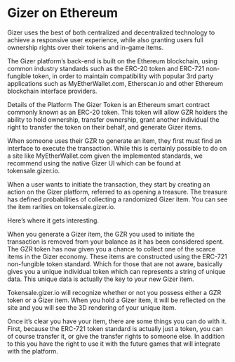# Gizer on Ethereum

Gizer uses the best of both centralized and decentralized technology to achieve a responsive user experience, while also granting users full ownership rights over their tokens and in-game items.

The Gizer platform’s back-end is built on the Ethereum blockchain, using common industry standards such as the ERC-20 token and ERC-721 non-fungible token, in order to maintain compatibility with popular 3rd party applications such as MyEtherWallet.com, Etherscan.io and other Ethereum blockchain interface providers.

Details of the Platform
The Gizer Token is an Ethereum smart contract commonly known as an ERC-20 token. This token will allow GZR holders the ability to hold ownership, transfer ownership, grant another individual the right to transfer the token on their behalf, and generate Gizer items.

When someone uses their GZR to generate an item, they first must find an interface to execute the transaction. While this is certainly possible to do on a site like MyEtherWallet.com given the implemented standards, we recommend using the native Gizer UI which can be found at tokensale.gizer.io.

When a user wants to initiate the transaction, they start by creating an action on the Gizer platform, referred to as opening a treasure. The treasure has defined probabilities of collecting a randomized Gizer item. You can see the item rarities on tokensale.gizer.io.

Here’s where it gets interesting.

When you generate a Gizer item, the GZR you used to initiate the transaction is removed from your balance as it has been considered spent. The GZR token has now given you a chance to collect one of the scarce items in the Gizer economy. These items are constructed using the ERC-721 non-fungible token standard. Which for those that are not aware, basically gives you a unique individual token which can represents a string of unique data. This unique data is actually the key to your new Gizer item.

Tokensale.gizer.io will recognize whether or not you possess either a GZR token or a Gizer item. When you hold a Gizer item, it will be reflected on the site and you will see the 3D rendering of your unique item.

Once it’s clear you have your item, there are some things you can do with it. First, because the ERC-721 token standard is actually just a token, you can of course transfer it, or give the transfer rights to someone else. In addition to this you have the right to use it with the future games that will integrate with the platform.
